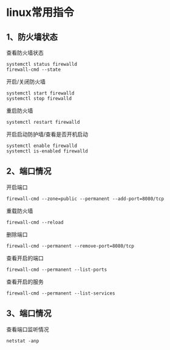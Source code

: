 # linux常用指令

## 1、防火墙状态

查看防火墙状态

```shell
systemctl status firewalld 
firewall-cmd --state
```

开启/关闭防火墙

```shell
systemctl start firewalld
systemctl stop firewalld
```

重启防火墙

```shell
systemctl restart firewalld
```

开启启动防护墙/查看是否开机启动

```shell
systemctl enable firewalld
systemctl is-enabled firewalld
```



## 2、端口情况

开启端口

```shell
firewall-cmd --zone=public --permanent --add-port=8080/tcp
```

重载防火墙

```shell
firewall-cmd --reload
```

删除端口

```shell
firewall-cmd --permanent --remove-port=8080/tcp
```

查看开启的端口

```shell
firewall-cmd --permanent --list-ports
```

查看开启的服务

```shell
firewall-cmd --permanent --list-services
```



## 3、端口情况

查看端口监听情况

```shell
netstat -anp
```

